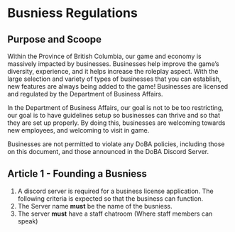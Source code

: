 # Busniess Regulations 

## Purpose and Scoope


Within the Province of British Columbia, our game and economy is massively impacted by businesses. Businesses help improve the game’s diversity, experience, and it helps increase the roleplay aspect. With the large selection and variety of types of businesses that you can establish, new features are always being added to the game! Businesses are licensed and regulated by the Department of Business Affairs.

In the Department of Business Affairs, our goal is not to be too restricting, our goal is to have guidelines setup so businesses can thrive and so that they are set up properly. By doing this, businesses are welcoming towards new employees, and welcoming to visit in game.

Businesses are not permitted to violate any DoBA policies, including those on this document, and those announced in the DoBA Discord Server.

## Article 1 - Founding a Busniess
1. A discord server is required for a business license application. The following criteria is expected so that the business can function.
  1. The Server name **must** be the name of the busniess.
  2. The server **must** have a staff chatroom (Where staff members can speak)

